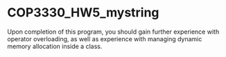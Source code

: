 # COP3330_HW5_mystring
Upon completion of this program, you should gain further experience with operator overloading, as well as experience with managing dynamic memory allocation inside a class.
